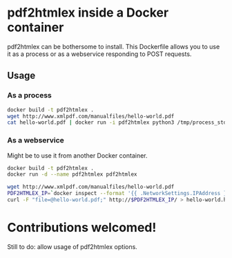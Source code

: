 # pdf2htmlex inside a Docker container

pdf2htmlex can be bothersome to install. This Dockerfile allows you to use it as a process or as a webservice responding to POST requests.

## Usage
### As a process
```bash
docker build -t pdf2htmlex .
wget http://www.xmlpdf.com/manualfiles/hello-world.pdf
cat hello-world.pdf | docker run -i pdf2htmlex python3 /tmp/process_stdin.py > hello-world.html
```

### As a webservice
Might be to use it from another Docker container.

```bash
docker build -t pdf2htmlex .
docker run -d --name pdf2htmlex pdf2htmlex

wget http://www.xmlpdf.com/manualfiles/hello-world.pdf
PDF2HTMLEX_IP=`docker inspect --format '{{ .NetworkSettings.IPAddress }}' pdf2htmlex`
curl -F "file=@hello-world.pdf;" http://$PDF2HTMLEX_IP/ > hello-world.html
```

# Contributions welcomed!
Still to do: allow usage of pdf2htmlex options.
